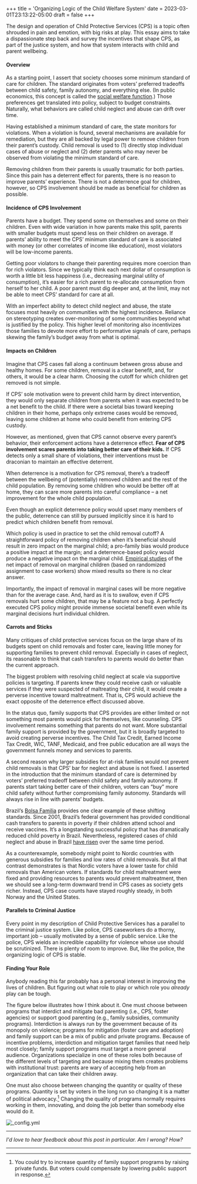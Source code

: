 +++
title = 'Organizing Logic of the Child Welfare System'
date = 2023-03-01T23:13:22-05:00
draft = false
+++

The design and operation of Child Protective Services (CPS) is a topic often shrouded in pain and emotion, with big risks at play. This essay aims to take a dispassionate step back and survey the incentives that shape CPS, as part of the justice system, and how that system interacts with child and parent wellbeing. 

#### Overview

As a starting point, I assert that society chooses some minimum standard of care for children. The standard originates from voters’ preferred tradeoffs between child safety, family autonomy, and everything else. (In public economics, this concept is called the [social welfare function](https://en.wikipedia.org/wiki/Social_welfare_function).) Those preferences get translated into policy, subject to budget constraints. Naturally, what behaviors are called child neglect and abuse can drift over time. 

Having established a minimum standard of care, the state monitors for violations. When a violation is found, several mechanisms are available for remediation, but they are all backed by legal power to remove children from their parent’s custody. Child removal is used to (1) directly stop individual cases of abuse or neglect and (2) deter parents who may never be observed from violating the minimum standard of care. 

Removing children from their parents is usually traumatic for both parties. Since this pain has a deterrent effect for parents, there is no reason to improve parents’ experience. There is not a deterrence goal for children, however, so CPS involvement should be made as beneficial for children as possible.

#### Incidence of CPS Involvement

Parents have a budget. They spend some on themselves and some on their children. Even with wide variation in how parents make this split, parents with smaller budgets must spend less on their children on average. If parents’ ability to meet the CPS’ minimum standard of care is associated with money (or other correlates of income like education), most violators will be low-income parents. 

Getting poor violators to change their parenting requires more coercion than for rich violators. Since we typically think each next dollar of consumption is worth a little bit less happiness (i.e., decreasing marginal utility of consumption), it’s easier for a rich parent to re-allocate consumption from herself to her child. A poor parent must dig deeper and, at the limit, may not be able to meet CPS’ standard for care at all. 

With an imperfect ability to detect child neglect and abuse, the state focuses most heavily on communities with the highest incidence. Reliance on stereotyping creates over-monitoring of some communities beyond what is justified by the policy. This higher level of monitoring also incentivizes those families to devote more effort to performative signals of care, perhaps skewing the family’s budget away from what is optimal. 

#### Impacts on Children

Imagine that CPS cases fall along a continuum between gross abuse and healthy homes. For some children, removal is a clear benefit, and, for others, it would be a clear harm. Choosing the cutoff for which children get removed is not simple. 

If CPS’ sole motivation were to prevent child harm by direct intervention, they would only separate children from parents when it was expected to be a net benefit to the child. If there were a societal bias toward keeping children in their home, perhaps only extreme cases would be removed, leaving some children at home who could benefit from entering CPS custody. 

However, as mentioned, given that CPS cannot observe every parent’s behavior, their enforcement actions have a deterrence effect. **Fear of CPS involvement scares parents into taking better care of their kids.** If CPS detects only a small share of violations, their interventions must be draconian to maintain an effective deterrent. 

When deterrence is a motivation for CPS removal, there’s a tradeoff between the wellbeing of (potentially) removed children and the rest of the child population. By removing some children who would be better off at home, they can scare more parents into careful compliance – a net improvement for the whole child population. 

Even though an explicit deterrence policy would upset many members of the public, deterrence can still by pursued implicitly since it is hard to predict which children benefit from removal. 

Which policy is used in practice to set the child removal cutoff? A straightforward policy of removing children when it’s beneficial should result in zero impact on the marginal child; a pro-family bias would produce a positive impact at the margin; and a deterrence-based policy would produce a negative impact on the marginal child. [Empirical studies](https://www.aeaweb.org/articles?id=10.1257/app.20200204) of the net impact of removal on marginal children (based on randomized assignment to case workers) show mixed results so there is no clear answer.

Importantly, the impact of removal in marginal cases will be more negative than for the average case. And, hard as it is to swallow, even if CPS removals hurt some children, that may be a feature not a bug. A perfectly executed CPS policy might provide immense societal benefit even while its marginal decisions hurt individual children.

#### Carrots and Sticks

Many critiques of child protective services focus on the large share of its budgets spent on child removals and foster care, leaving little money for supporting families to prevent child removal. Especially in cases of neglect, its reasonable to think that cash transfers to parents would do better than the current approach. 

The biggest problem with resolving child neglect at scale via supportive policies is targeting. If parents knew they could receive cash or valuable services if they were suspected of maltreating their child, it would create a perverse incentive toward maltreatment. That is, CPS would achieve the exact opposite of the deterrence effect discussed above. 

In the status quo, family supports that CPS provides are either limited or not something most parents would pick for themselves, like counseling. CPS involvement remains something that parents do not want. More substantial family support is provided by the government, but it is broadly targeted to avoid creating perverse incentives. The Child Tax Credit, Earned Income Tax Credit, WIC, TANF, Medicaid, and free public education are all ways the government funnels money and services to parents.

A second reason why larger subsidies for at-risk families would not prevent child removals is that CPS’ bar for neglect and abuse is not fixed. I asserted in the introduction that the minimum standard of care is determined by voters’ preferred tradeoff between child safety and family autonomy. If parents start taking better care of their children, voters can “buy” more child safety without further compromising family autonomy. Standards will always rise in line with parents’ budgets. 

Brazil’s [Bolsa Familia](https://en.wikipedia.org/wiki/Bolsa_Fam%C3%ADlia) provides one clear example of these shifting standards. Since 2001, Brazil’s federal government has provided conditional cash transfers to parents in poverty if their children attend school and receive vaccines. It’s a longstanding successful policy that has dramatically reduced child poverty in Brazil. Nevertheless, registered cases of child neglect and abuse in Brazil [have risen](https://agenciapatriciagalvao.org.br/violencia/violencia-sexual/tres-criancas-ou-adolescentes-sao-abusadas-sexualmente-no-brasil-a-cada-hora/) over the same time period. 

As a counterexample, somebody might point to Nordic countries with generous subsidies for families and low rates of child removals. But all that contrast demonstrates is that Nordic voters have a lower taste for child removals than American voters. If standards for child maltreatment were fixed and providing resources to parents would prevent maltreatment, then we should see a long-term downward trend in CPS cases as society gets richer. Instead, CPS case counts have stayed roughly steady, in both Norway and the United States. 

#### Parallels to Criminal Justice

Every point in my description of Child Protective Services has a parallel to the criminal justice system. Like police, CPS caseworkers do a thorny, important job – usually motivated by a sense of public service. Like the police, CPS wields an incredible capability for violence whose use should be scrutinized. There is plenty of room to improve. But, like the police, the organizing logic of CPS is stable.

#### Finding Your Role

Anybody reading this far probably has a personal interest in improving the lives of children. But figuring out what role to play or which role you *already* play can be tough.

The figure below illustrates how I think about it. One must choose between programs that interdict and mitigate bad parenting (i.e., CPS, foster agencies) or support good parenting (e.g., family subsidies, community programs). Interdiction is always run by the government because of its monopoly on violence; programs for mitigation (foster care and adoption) and family support can be a mix of public and private programs. Because of incentive problems, interdiction and mitigation target families that need help most closely; family support programs must target a more general audience. Organizations specialize in one of these roles both because of the different levels of targeting and because mixing them creates problems with institutional trust: parents are wary of accepting help from an organization that can take their children away.

One must also choose between changing the quantity or quality of these programs. Quantity is set by voters in the long run so changing it is a matter of political advocacy.[^1] Changing the quality of programs normally requires working in them, innovating, and doing the job better than somebody else would do it.

![_config.yml](/images/child_welfare_roles.jpg)

---

*I'd love to hear feedback about this post in particular. Am I wrong? How?*

---

[^1]: You could try to increase quantity of family support programs by raising private funds. But voters could compensate by lowering public support in response.


